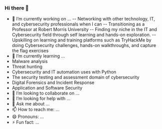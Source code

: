 ### Hi there 👋

- 🔭 I’m currently working on ...
 -- Networking with other technology, IT, and cybersecurity professionals when I can
 -- Transitioning as a Professor at Robert Morris University
 -- Finding my niche in the IT and Cybersecurity field through self learning and hands-on exploration.
 -- Upskilling on learning and training platforms such as TryHackMe by doing Cybersecurity challenges, hands-on walkthroughs, and capture the flag exercises
- 🌱 I’m currently learning ...
 - Malware analysis
 - Threat hunting
 - Cybersecurity and IT automation uses with Python
 - The security testing and assessment domain of cybersecurity
 - Digital Forensics and Incident Response
 - Application and Software Security
- 👯 I’m looking to collaborate on ...
- 🤔 I’m looking for help with ...
- 💬 Ask me about ...
- 📫 How to reach me: ...
- 😄 Pronouns: ...
- ⚡ Fun fact: ...

